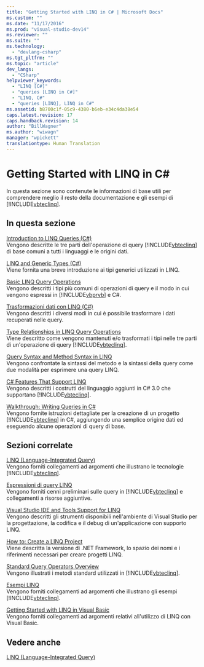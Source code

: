 ```yaml
---
title: "Getting Started with LINQ in C# | Microsoft Docs"
ms.custom: ""
ms.date: "11/17/2016"
ms.prod: "visual-studio-dev14"
ms.reviewer: ""
ms.suite: ""
ms.technology: 
  - "devlang-csharp"
ms.tgt_pltfrm: ""
ms.topic: "article"
dev_langs: 
  - "CSharp"
helpviewer_keywords: 
  - "LINQ [C#]"
  - "queries [LINQ in C#]"
  - "LINQ, C#"
  - "queries [LINQ], LINQ in C#"
ms.assetid: b8700c1f-05c9-4380-b6eb-e34c4da38e54
caps.latest.revision: 17
caps.handback.revision: 14
author: "BillWagner"
ms.author: "wiwagn"
manager: "wpickett"
translationtype: Human Translation
---
```

# Getting Started with LINQ in C#
In questa sezione sono contenute le informazioni di base utili per comprendere meglio il resto della documentazione e gli esempi di [!INCLUDE[vbteclinq](../../../../csharp/includes/vbteclinq_md.md)].  
  
## In questa sezione  
 [Introduction to LINQ Queries \(C\#\)](../../../../csharp/programming-guide/concepts/linq/introduction-to-linq-queries.md)  
 Vengono descritte le tre parti dell'operazione di query [!INCLUDE[vbteclinq](../../../../csharp/includes/vbteclinq_md.md)] di base comuni a tutti i linguaggi e le origini dati.  
  
 [LINQ and Generic Types \(C\#\)](../../../../csharp/programming-guide/concepts/linq/linq-and-generic-types.md)  
 Viene fornita una breve introduzione ai tipi generici utilizzati in LINQ.  
  
 [Basic LINQ Query Operations](../../../../csharp/programming-guide/concepts/linq/basic-linq-query-operations.md)  
 Vengono descritti i tipi più comuni di operazioni di query e il modo in cui vengono espressi in [!INCLUDE[vbprvb](../../../../csharp/programming-guide/concepts/linq/includes/vbprvb_md.md)] e C\#.  
  
 [Trasformazioni dati con LINQ \(C\#\)](../../../../csharp/programming-guide/concepts/linq/data-transformations-with-linq.md)  
 Vengono descritti i diversi modi in cui è possibile trasformare i dati recuperati nelle query.  
  
 [Type Relationships in LINQ Query Operations](../../../../csharp/programming-guide/concepts/linq/type-relationships-in-linq-query-operations.md)  
 Viene descritto come vengono mantenuti e\/o trasformati i tipi nelle tre parti di un'operazione di query [!INCLUDE[vbteclinq](../../../../csharp/includes/vbteclinq_md.md)].  
  
 [Query Syntax and Method Syntax in LINQ](../../../../csharp/programming-guide/concepts/linq/query-syntax-and-method-syntax-in-linq.md)  
 Vengono confrontate la sintassi del metodo e la sintassi della query come due modalità per esprimere una query LINQ.  
  
 [C\# Features That Support LINQ](../../../../csharp/programming-guide/concepts/linq/features-that-support-linq.md)  
 Vengono descritti i costrutti del linguaggio aggiunti in C\# 3.0 che supportano [!INCLUDE[vbteclinq](../../../../csharp/includes/vbteclinq_md.md)].  
  
 [Walkthrough: Writing Queries in C\#](../../../../csharp/programming-guide/concepts/linq/walkthrough-writing-queries-linq.md)  
 Vengono fornite istruzioni dettagliate per la creazione di un progetto [!INCLUDE[vbteclinq](../../../../csharp/includes/vbteclinq_md.md)] in C\#, aggiungendo una semplice origine dati ed eseguendo alcune operazioni di query di base.  
  
## Sezioni correlate  
 [LINQ \(Language\-Integrated Query\)](../Topic/LINQ%20\(Language-Integrated%20Query\).md)  
 Vengono forniti collegamenti ad argomenti che illustrano le tecnologie [!INCLUDE[vbteclinq](../../../../csharp/includes/vbteclinq_md.md)].  
  
 [Espressioni di query LINQ](../../../../csharp/programming-guide/linq-query-expressions/index.md)  
 Vengono forniti cenni preliminari sulle query in [!INCLUDE[vbteclinq](../../../../csharp/includes/vbteclinq_md.md)] e collegamenti a risorse aggiuntive.  
  
 [Visual Studio IDE and Tools Support for LINQ](../../../../visual-basic/programming-guide/concepts/linq/visual-studio-ide-and-tools-support-for-linq.md)  
 Vengono descritti gli strumenti disponibili nell'ambiente di Visual Studio per la progettazione, la codifica e il debug di un'applicazione con supporto LINQ.  
  
 [How to: Create a LINQ Project](../Topic/How%20to:%20Create%20a%20LINQ%20Project.md)  
 Viene descritta la versione di .NET Framework, lo spazio dei nomi e i riferimenti necessari per creare progetti LINQ.  
  
 [Standard Query Operators Overview](../../../../visual-basic/programming-guide/concepts/linq/standard-query-operators-overview.md)  
 Vengono illustrati i metodi standard utilizzati in [!INCLUDE[vbteclinq](../../../../csharp/includes/vbteclinq_md.md)].  
  
 [Esempi LINQ](../Topic/LINQ%20Samples.md)  
 Vengono forniti collegamenti ad argomenti che illustrano gli esempi [!INCLUDE[vbteclinq](../../../../csharp/includes/vbteclinq_md.md)].  
  
 [Getting Started with LINQ in Visual Basic](../../../../visual-basic/programming-guide/concepts/linq/getting-started-with-linq.md)  
 Vengono forniti collegamenti ad argomenti relativi all'utilizzo di LINQ con Visual Basic.  
  
## Vedere anche  
 [LINQ \(Language\-Integrated Query\)](../Topic/LINQ%20\(Language-Integrated%20Query\).md)